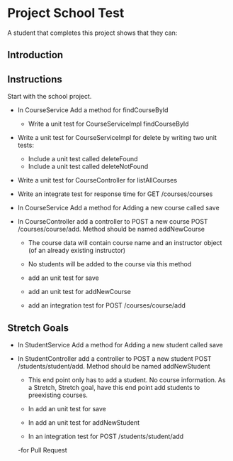 # Project School Test

A student that completes this project shows that they can:

## Introduction

## Instructions
Start with the school project.

* In CourseService Add a method for findCourseById
  * Write a unit test for CourseServiceImpl findCourseById

* Write a unit test for CourseServiceImpl for delete by writing two unit tests:
  * Include a unit test called deleteFound
  * Include a unit test called deleteNotFound

* Write a unit test for CourseController for listAllCourses

* Write an integrate test for response time for GET /courses/courses 

* In CourseService Add a method for Adding a new course called save
* In CourseController add a controller to POST a new course POST /courses/course/add. Method should be named addNewCourse
  * The course data will contain course name and an instructor object (of an already existing instructor)
  * No students will be added to the course via this method
  
  * add an unit test for save
  * add an unit test for addNewCourse
  * add an integration test for POST /courses/course/add

## Stretch Goals
* In StudentService Add a method for Adding a new student called save
* In StudentController add a controller to POST a new student POST /students/student/add. Method should be named addNewStudent
  * This end point only has to add a student. No course information. As a Stretch, Stretch goal, have this end point add students to preexisting courses. 

  * In add an unit test for save
  * In add an unit test for addNewStudent
  * In an integration test for POST /students/student/add
  
  -for Pull Request
